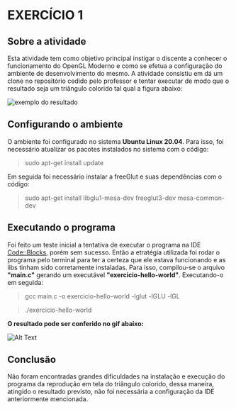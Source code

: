 #  EXERCÍCIO 1

## Sobre a atividade

Esta atividade tem como objetivo principal instigar o discente a conhecer o funcionamento do OpenGL Moderno e como se efetua a configuração do ambiente de desenvolvimento do mesmo. A atividade consistiu em dá um clone no repositório cedido pelo professor e tentar executar de modo que o resultado seja um triângulo colorido tal qual a figura abaixo:

![exemplo do resultado](https://jeferson-wwe.000webhostapp.com/img-icg/exemplo.png)


## Configurando o ambiente

O ambiente foi configurado no sistema **Ubuntu Linux 20.04**. Para isso, foi necessário atualizar os pacotes instalados no sistema com o código:

> sudo apt-get install update

Em seguida foi necessário instalar a freeGlut e suas dependências com o código:

> sudo apt-get install libglu1-mesa-dev freeglut3-dev mesa-common-dev

## Executando o programa

Foi feito um teste inicial a tentativa de executar o programa na IDE [Code::Blocks](http://www.codeblocks.org/), porém sem sucesso. Então a etratégia utilizada foi rodar o programa pelo terminal para ter a certeza que ele estava funcionando e as libs tinham sido corretamente instaladas. Para isso, compilou-se o arquivo **"main.c"** gerando um executável **"exercicio-hello-world"**. Executando-o em seguida:

> gcc main.c -o exercicio-hello-world -lglut -lGLU -lGL

> ./exercicio-hello-world

**O resultado pode ser conferido no gif abaixo:**

![Alt Text](https://media.giphy.com/media/vFKqnCdLPNOKc/giphy.gif)

## Conclusão

Não foram encontradas grandes dificuldades na instalação e execução do programa da reprodução em tela do triângulo colorido, dessa maneira, atingido o resultado previsto, não foi necessária a configuração da IDE anteriormente mencionada.

